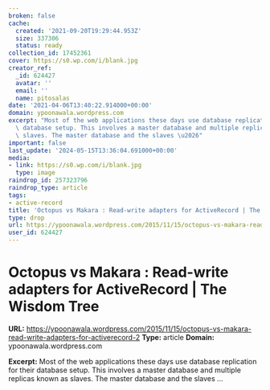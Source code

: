 ```yaml
---
broken: false
cache:
  created: '2021-09-20T19:29:44.953Z'
  size: 337306
  status: ready
collection_id: 17452361
cover: https://s0.wp.com/i/blank.jpg
creator_ref:
  _id: 624427
  avatar: ''
  email: ''
  name: pitosalas
date: '2021-04-06T13:40:22.914000+00:00'
domain: ypoonawala.wordpress.com
excerpt: "Most of the web applications these days use database replication for their\
  \ database setup. This involves a master database and multiple replicas known as\
  \ slaves. The master database and the slaves \u2026"
important: false
last_update: '2024-05-15T13:36:04.691000+00:00'
media:
- link: https://s0.wp.com/i/blank.jpg
  type: image
raindrop_id: 257323796
raindrop_type: article
tags:
- active-record
title: 'Octopus vs Makara : Read-write adapters for ActiveRecord | The Wisdom Tree'
type: drop
url: https://ypoonawala.wordpress.com/2015/11/15/octopus-vs-makara-read-write-adapters-for-activerecord-2
user_id: 624427
---
```


# Octopus vs Makara : Read-write adapters for ActiveRecord | The Wisdom Tree

**URL:** https://ypoonawala.wordpress.com/2015/11/15/octopus-vs-makara-read-write-adapters-for-activerecord-2
**Type:** article
**Domain:** ypoonawala.wordpress.com

**Excerpt:** Most of the web applications these days use database replication for their database setup. This involves a master database and multiple replicas known as slaves. The master database and the slaves …
